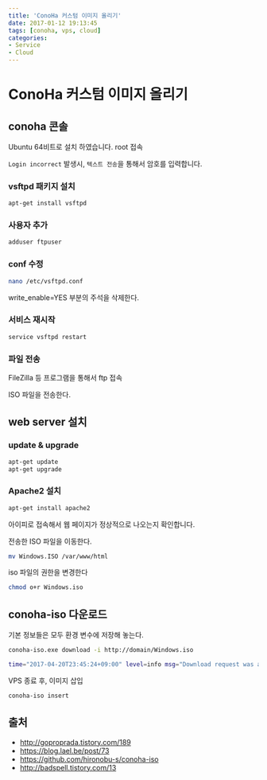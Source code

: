 ```yaml
---
title: 'ConoHa 커스텀 이미지 올리기'
date: 2017-01-12 19:13:45
tags: [conoha, vps, cloud]
categories:
- Service
- Cloud
---
```


# ConoHa 커스텀 이미지 올리기

## conoha 콘솔

Ubuntu 64비트로 설치 하였습니다. root 접속

`Login incorrect` 발생시, `텍스트 전송`을 통해서 암호를 입력합니다.

### vsftpd 패키지 설치

```sh
apt-get install vsftpd
```

### 사용자 추가

```sh
adduser ftpuser
```

### conf 수정

```sh
nano /etc/vsftpd.conf
```

write_enable=YES 부분의 주석을 삭제한다.

### 서비스 재시작
```sh
service vsftpd restart
```
### 파일 전송

FileZilla 등 프로그램을 통해서 ftp 접속

ISO 파일을 전송한다.

## web server 설치

### update & upgrade

```sh
apt-get update
apt-get upgrade
```

### Apache2 설치

```sh
apt-get install apache2
```

아이피로 접속해서 웹 페이지가 정상적으로 나오는지 확인합니다.

전송한 ISO 파일을 이동한다.

```sh
mv Windows.ISO /var/www/html
```

iso 파일의 권한을 변경한다

```sh
chmod o+r Windows.iso
```

## conoha-iso 다운로드

기본 정보들은 모두 환경 변수에 저장해 놓는다.


```sh
conoha-iso.exe download -i http://domain/Windows.iso

time="2017-04-20T23:45:24+09:00" level=info msg="Download request was accepted."
```

VPS 종료 후, 이미지 삽입

```sh
conoha-iso insert
```


## 출처
- http://goproprada.tistory.com/189
- https://blog.lael.be/post/73
- https://github.com/hironobu-s/conoha-iso
- http://badspell.tistory.com/13
